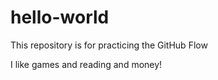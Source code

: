 # hello-world
This repository is for practicing the GitHub Flow

I like games and reading and money!
